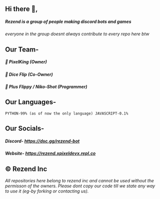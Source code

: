 ## Hi there 👋,
##### Rezend is a group of people making discord bots and games
_everyone in the group doesnt always contribute to every repo here btw_

## Our Team-
##### 🔹 PixelKing (Owner)
##### 🔹 Dice Flip (Co-Owner)
##### 🔹 Plus Flippy / Niko-Shot (Programmer) 

## Our Languages-
``PYTHON-99% (as of now the only language)
JAVASCRIPT-0.1%``
## Our Socials-
##### Discord- https://dsc.gg/rezend-bot
##### Website- https://rezend.xpixeldevx.repl.co

## © Rezend Inc
_All repositories here belong to rezend inc and cannot be used without the permisson of the owners._
_Please dont copy our code till we state any way to use it (eg-by forking or contacting us)._



